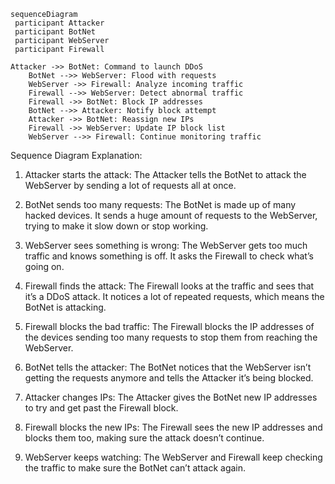 ```mermaid
sequenceDiagram
 participant Attacker
 participant BotNet
 participant WebServer
 participant Firewall
 
Attacker ->> BotNet: Command to launch DDoS
    BotNet -->> WebServer: Flood with requests
    WebServer ->> Firewall: Analyze incoming traffic
    Firewall -->> WebServer: Detect abnormal traffic
    Firewall ->> BotNet: Block IP addresses
    BotNet -->> Attacker: Notify block attempt
    Attacker ->> BotNet: Reassign new IPs
    Firewall ->> WebServer: Update IP block list
    WebServer -->> Firewall: Continue monitoring traffic 
```
Sequence Diagram Explanation:

1. Attacker starts the attack:
The Attacker tells the BotNet to attack the WebServer by sending a lot of requests all at once.

2. BotNet sends too many requests:
The BotNet is made up of many hacked devices. It sends a huge amount of requests to the WebServer, trying to make it slow down or stop working.

3. WebServer sees something is wrong:
The WebServer gets too much traffic and knows something is off. It asks the Firewall to check what’s going on.

4. Firewall finds the attack:
The Firewall looks at the traffic and sees that it’s a DDoS attack. It notices a lot of repeated requests, which means the BotNet is attacking.

5. Firewall blocks the bad traffic:
The Firewall blocks the IP addresses of the devices sending too many requests to stop them from reaching the WebServer.

6. BotNet tells the attacker:
The BotNet notices that the WebServer isn’t getting the requests anymore and tells the Attacker it’s being blocked.

7. Attacker changes IPs:
The Attacker gives the BotNet new IP addresses to try and get past the Firewall block.

8. Firewall blocks the new IPs:
The Firewall sees the new IP addresses and blocks them too, making sure the attack doesn’t continue.

9. WebServer keeps watching:
The WebServer and Firewall keep checking the traffic to make sure the BotNet can’t attack again.
